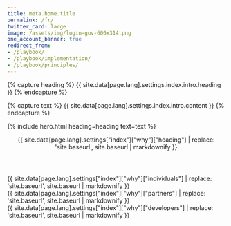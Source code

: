 ```yaml
---
title: meta.home.title
permalink: /fr/
twitter_card: large
image: /assets/img/login-gov-600x314.png
one_account_banner: true
redirect_from:
- /playbook/
- /playbook/implementation/
- /playbook/principles/
---
```


{% capture heading %}
{{ site.data[page.lang].settings.index.intro.heading }}
{% endcapture %}

{% capture text %}
{{ site.data[page.lang].settings.index.intro.content }}
{% endcapture %}

{% include hero.html heading=heading text=text %}

<article class="container why-login-gov">
  <header class="intro">{{ site.data[page.lang].settings["index"]["why"]["heading"] | replace: 'site.baseurl', site.baseurl | markdownify }}</header>
  <div class="grid-row">
    <div class="tablet:grid-col">
      {{ site.data[page.lang].settings["index"]["why"]["individuals"] | replace: 'site.baseurl', site.baseurl | markdownify }}
    </div>
    <div class="tablet:grid-col">
      {{ site.data[page.lang].settings["index"]["why"]["partners"] | replace: 'site.baseurl', site.baseurl | markdownify }}
    </div>
    <div class="tablet:grid-col">
      {{ site.data[page.lang].settings["index"]["why"]["developers"] | replace: 'site.baseurl', site.baseurl | markdownify }}
    </div>
  </div>
</article>
